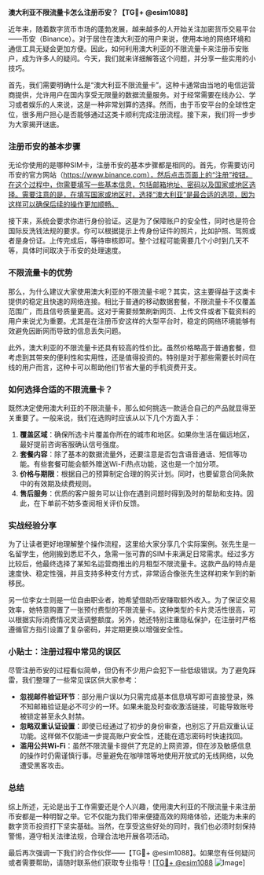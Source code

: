 **澳大利亚不限流量卡怎么注册币安？【TG💪+ @esim1088】**

近年来，随着数字货币市场的蓬勃发展，越来越多的人开始关注加密货币交易平台——币安（Binance）。对于居住在澳大利亚的用户来说，使用本地的网络环境和通信工具无疑会更加方便。因此，如何利用澳大利亚的不限流量卡来注册币安账户，成为许多人的疑问。今天，我们就来详细解答这个问题，并分享一些实用的小技巧。

首先，我们需要明确什么是“澳大利亚不限流量卡”。这种卡通常由当地的电信运营商提供，允许用户在国内享受无限量的数据流量服务。对于经常需要在线办公、学习或者娱乐的人来说，这是一种非常划算的选择。然而，由于币安平台的全球性定位，很多用户担心是否能够通过这类卡顺利完成注册流程。接下来，我们将一步步为大家揭开谜底。

### 注册币安的基本步骤

无论你使用的是哪种SIM卡，注册币安的基本步骤都是相同的。首先，你需要访问币安的官方网站（https://www.binance.com），然后点击页面上的“注册”按钮。在这个过程中，你需要填写一些基本信息，包括邮箱地址、密码以及国家或地区选择。需要注意的是，在填写国家或地区时，选择“澳大利亚”是最合适的选项，因为这样可以确保后续的操作更加顺畅。

接下来，系统会要求你进行身份验证。这是为了保障账户的安全性，同时也是符合国际反洗钱法规的要求。你可以根据提示上传身份证件的照片，比如护照、驾照或者是身份证。上传完成后，等待审核即可。整个过程可能需要几个小时到几天不等，具体时间取决于币安的处理速度。

### 不限流量卡的优势

那么，为什么建议大家使用澳大利亚的不限流量卡呢？其实，这主要得益于这类卡提供的稳定且快速的网络连接。相比于普通的移动数据套餐，不限流量卡不仅覆盖范围广，而且信号质量更高。这对于需要频繁刷新网页、上传文件或者下载资料的用户来说尤为重要。尤其是在注册币安这样的大型平台时，稳定的网络环境能够有效避免因断网而导致的信息丢失问题。

此外，澳大利亚的不限流量卡还具有较高的性价比。虽然价格略高于普通套餐，但考虑到其带来的便利性和实用性，还是值得投资的。特别是对于那些需要长时间在线的用户而言，这种卡可以帮助他们节省大量的手机资费开支。

### 如何选择合适的不限流量卡？

既然决定使用澳大利亚的不限流量卡，那么如何挑选一款适合自己的产品就显得至关重要了。一般来说，我们在选购时应该从以下几个方面入手：

1. **覆盖区域**：确保所选卡片覆盖你所在的城市和地区。如果你生活在偏远地区，最好提前咨询客服确认信号强度。
2. **套餐内容**：除了基本的数据流量外，还要注意是否包含语音通话、短信等功能。有些套餐可能会额外赠送Wi-Fi热点功能，这也是一个加分项。
3. **价格与期限**：根据自己的预算制定合理的购买计划。同时，也要留意合同条款中的有效期及续费规则。
4. **售后服务**：优质的客户服务可以让你在遇到问题时得到及时的帮助和支持。因此，在下单前不妨多查阅相关评价反馈。

### 实战经验分享

为了让读者更好地理解整个操作流程，这里给大家分享几个实际案例。张先生是一名留学生，他刚搬到悉尼不久，急需一张可靠的SIM卡来满足日常需求。经过多方比较后，他最终选择了某知名运营商推出的月租型不限流量卡。这款产品的特点是速度快、稳定性强，并且支持多种支付方式，非常适合像张先生这样初来乍到的新移民。

另一位李女士则是一位自由职业者，她希望借助币安赚取额外收入。为了保证交易效率，她特意购置了一张预付费型的不限流量卡。这种类型的卡片灵活性很高，可以根据实际消费情况灵活调整额度。另外，她还特别注重隐私保护，在注册时严格遵循官方指引设置了复杂密码，并定期更换以增强安全性。

### 小贴士：注册过程中常见的误区

尽管注册币安的过程看似简单，但仍有不少用户会犯下一些低级错误。为了避免踩雷，我们整理了一些常见误区供大家参考：

- **忽视邮件验证环节**：部分用户误以为只需完成基本信息填写即可直接登录，殊不知邮箱验证是必不可少的一环。如果未能及时查收激活链接，可能导致账号被锁定甚至永久封禁。
- **忽略双重认证设置**：即使已经通过了初步的身份审查，也别忘了开启双重认证功能。这样做不仅能进一步提高账户安全性，还能在遗忘密码时快速找回。
- **滥用公共Wi-Fi**：虽然不限流量卡提供了充足的上网资源，但在涉及敏感信息的操作时仍需谨慎行事。尽量避免在咖啡馆等地使用开放式的无线网络，以免遭受黑客攻击。

### 总结

综上所述，无论是出于工作需要还是个人兴趣，使用澳大利亚的不限流量卡来注册币安都是一种明智之举。它不仅能为我们带来便捷高效的网络体验，还能为未来的数字货币投资打下坚实基础。当然，在享受这些好处的同时，我们也必须时刻保持警惕，遵守相关法律法规，合理合法地开展各项活动。

最后再次强调一下我们的合作伙伴——【TG💪+ @esim1088】。如果您有任何疑问或者需要帮助，请随时联系他们获取专业指导！[[TG💪+ @esim1088](https://t.me/s/esim1088) ![Image](https://i.postimg.cc/4NQfJmqS/Snipaste-2025-05-13-00-14-12.png)]
